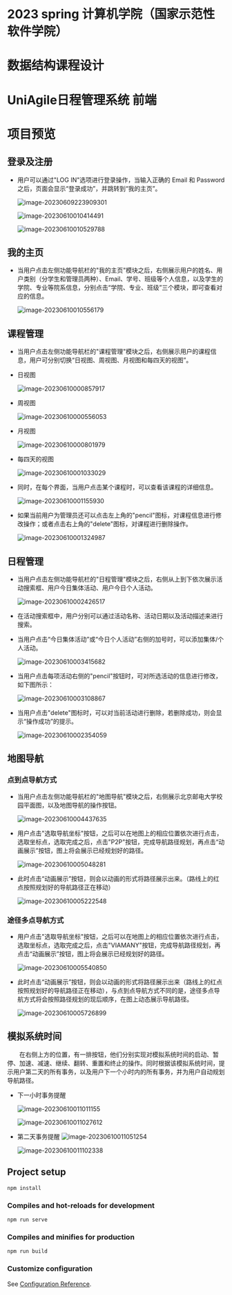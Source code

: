 # 2023 spring 计算机学院（国家示范性软件学院）
# 数据结构课程设计

# UniAgile日程管理系统 前端

#  项目预览

##  登录及注册

-   用户可以通过"LOG IN"选项进行登录操作，当输入正确的 Email 和 Password 之后，页面会显示“登录成功”，并跳转到“我的主页”。

    ![image-20230609223909301](src/assets/image-20230609223909301.png)

    ![image-20230610010414491](src/assets/image-20230610010414491.png)

    ![image-20230610010529788](src/assets/image-20230610010529788.png)

##  我的主页

-   当用户点击左侧功能导航栏的"我的主页"模块之后，右侧展示用户的姓名、用户类别（分学生和管理员两种）、Email、学号、班级等个人信息，以及学生的学院、专业等院系信息，分别点击“学院、专业、班级”三个模块，即可查看对应的信息。

    ![image-20230610010556179](src/assets/image-20230610010556179.png)

##  课程管理

-   当用户点击左侧功能导航栏的"课程管理"模块之后，右侧展示用户的课程信息，用户可分别切换“日视图、周视图、月视图和每四天的视图”。

-   日视图

    ![image-20230610000857917](src/assets/image-20230610000857917.png)

-   周视图

    ![image-20230610000556053](src/assets/image-20230610000556053.png)

-   月视图

    ![image-20230610000801979](src/assets/image-20230610000801979.png)

-   每四天的视图

    ![image-20230610001033029](src/assets/image-20230610001033029.png)

-   同时，在每个界面，当用户点击某个课程时，可以查看该课程的详细信息。

    ![image-20230610001155930](src/assets/image-20230610001155930.png)

-   如果当前用户为管理员还可以点击左上角的"pencil"图标，对课程信息进行修改操作；或者点击右上角的"delete"图标，对课程进行删除操作。

    ![image-20230610001324987](src/assets/image-20230610001324987.png)

##  日程管理

-   当用户点击左侧功能导航栏的"日程管理"模块之后，右侧从上到下依次展示活动搜索框、用户今日集体活动、用户今日个人活动。

    ![image-20230610002426517](src/assets/image-20230610002426517.png)

-   在活动搜索框中，用户分别可以通过活动名称、活动日期以及活动描述来进行搜索。

-   当用户点击“今日集体活动”或“今日个人活动”右侧的加号时，可以添加集体/个人活动。

    ![image-20230610003415682](src/assets/image-20230610003415682.png)

-   当用户点击每项活动右侧的"pencil"按钮时，可对所选活动的信息进行修改，如下图所示：

    ![image-20230610003108867](src/assets/image-20230610003108867.png)

-   当用户点击"delete"图标时，可以对当前活动进行删除，若删除成功，则会显示“操作成功”的提示。

    ![image-20230610002354059](src/assets/image-20230610002354059.png)

##  地图导航

###  点到点导航方式

-   当用户点击左侧功能导航栏的"地图导航"模块之后，右侧展示北京邮电大学校园平面图，以及地图导航的操作按钮。

    ![image-20230610004437635](src/assets/image-20230610004437635.png)

-   用户点击"选取导航坐标"按钮，之后可以在地图上的相应位置依次进行点击，选取坐标点，选取完成之后，点击"P2P"按钮，完成导航路径规划，再点击“动画展示”按钮，图上将会展示已经规划好的路径。

    ![image-20230610005048281](src/assets/image-20230610005048281.png)

-   此时点击“动画展示”按钮，则会以动画的形式将路径展示出来。（路线上的红点按照规划好的导航路径正在移动）

    ![image-20230610005222548](src/assets/image-20230610005222548.png)

###  途径多点导航方式

-   用户点击"选取导航坐标"按钮，之后可以在地图上的相应位置依次进行点击，选取坐标点，选取完成之后，点击"VIAMANY"按钮，完成导航路径规划，再点击“动画展示”按钮，图上将会展示已经规划好的路径。

    ![image-20230610005540850](src/assets/image-20230610005540850.png)

-   此时点击“动画展示”按钮，则会以动画的形式将路径展示出来（路线上的红点按照规划好的导航路径正在移动），与点到点导航方式不同的是，途径多点导航方式将会按照路径规划的现后顺序，在图上动态展示导航路径。

    ![image-20230610005726899](src/assets/image-20230610005726899.png)

##  模拟系统时间

&emsp;&emsp;在右侧上方的位置，有一排按钮，他们分别实现对模拟系统时间的启动、暂停、加速、减速、继续、翻转、重置和终止的操作。同时根据该模拟系统时间，提示用户第二天的所有事务，以及用户下一个小时内的所有事务，并为用户自动规划导航路径。

-   下一小时事务提醒

    ![image-20230610011011155](src/assets/image-20230610011011155.png)

    ![image-20230610011027612](src/assets/image-20230610011027612.png)

-   第二天事务提醒
    ![image-20230610011051254](src/assets/image-20230610011051254.png)

    ![image-20230610011102338](src/assets/image-20230610011102338.png)

## Project setup
```
npm install
```

### Compiles and hot-reloads for development
```
npm run serve
```

### Compiles and minifies for production
```
npm run build
```

### Customize configuration
See [Configuration Reference](https://cli.vuejs.org/config/).
